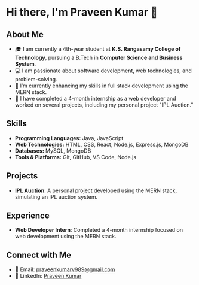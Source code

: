 # Hi there, I'm Praveen Kumar 👋

## About Me

- 🎓 I am currently a 4th-year student at **K.S. Rangasamy College of Technology**, pursuing a B.Tech in **Computer Science and Business System**.
- 💻 I am passionate about software development, web technologies, and problem-solving.
- 🌱 I’m currently enhancing my skills in full stack development using the MERN stack.
- 🚀 I have completed a 4-month internship as a web developer and worked on several projects, including my personal project "IPL Auction."

## Skills

- **Programming Languages:** Java, JavaScript
- **Web Technologies:** HTML, CSS, React, Node.js, Express.js, MongoDB
- **Databases:** MySQL, MongoDB
- **Tools & Platforms:** Git, GitHub, VS Code, Node.js

## Projects

- **[IPL Auction](https://iplauctiongame.netlify.app/)**: A personal project developed using the MERN stack, simulating an IPL auction system.

## Experience

- **Web Developer Intern**: Completed a 4-month internship focused on web development using the MERN stack.

## Connect with Me

- 📧 Email: [praveenkumarv989@gmail.com](mailto:praveenkumarv989@gmail.com)
- 💼 LinkedIn: [Praveen Kumar](https://www.linkedin.com/in/praveenkumarv8112004/)
